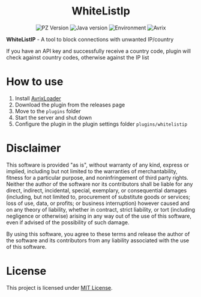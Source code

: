 <div align="center">
    <h1>WhiteListIp</h1>
</div>

<p align="center">
    <img alt="PZ Version" src="https://img.shields.io/badge/Project_Zomboid-41.78.16-blue">
    <img alt="Java version" src="https://img.shields.io/badge/Java-17-orange">
    <img alt="Environment" src="https://img.shields.io/badge/Environment-server-green">
    <img alt="Avrix" src="https://img.shields.io/badge/AvrixLoader->=1.5.0-red">
</p>

**WhiteListIP** - A tool to block connections with unwanted IP/country

If you have an API key and successfully receive a country code, plugin will check against country codes, otherwise against the IP list

# How to use

1) Install [AvrixLoader](https://github.com/Brov3r/Avrix)
2) Download the plugin from the releases page
2) Move to the `plugins` folder
3) Start the server and shut down
4) Configure the plugin in the plugin settings folder `plugins/whitelistip`

# Disclaimer

This software is provided "as is", without warranty of any kind, express or implied, including but not limited to the
warranties of merchantability, fitness for a particular purpose, and noninfringement of third party rights. Neither the
author of the software nor its contributors shall be liable for any direct, indirect, incidental, special, exemplary, or
consequential damages (including, but not limited to, procurement of substitute goods or services; loss of use, data, or
profits; or business interruption) however caused and on any theory of liability, whether in contract, strict liability,
or tort (including negligence or otherwise) arising in any way out of the use of this software, even if advised of the
possibility of such damage.

By using this software, you agree to these terms and release the author of the software and its contributors from any
liability associated with the use of this software.

# License

This project is licensed under [MIT License](./LICENSE).
